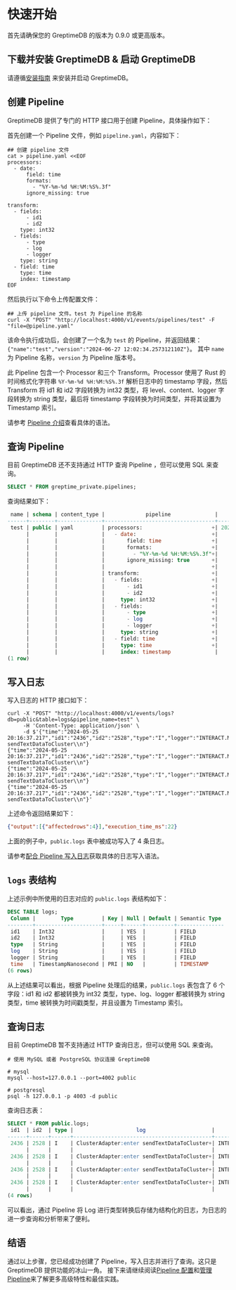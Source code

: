 # 快速开始

首先请确保您的 GreptimeDB 的版本为 0.9.0 或更高版本。

## 下载并安装 GreptimeDB & 启动 GreptimeDB

请遵循[安装指南](../../getting-started/overview.md) 来安装并启动 GreptimeDB。

## 创建 Pipeline

GreptimeDB 提供了专门的 HTTP 接口用于创建 Pipeline，具体操作如下：

首先创建一个 Pipeline 文件，例如 `pipeline.yaml`，内容如下：

```shell
## 创建 pipeline 文件
cat > pipeline.yaml <<EOF
processors:
  - date:
      field: time
      formats:
        - "%Y-%m-%d %H:%M:%S%.3f"
      ignore_missing: true

transform:
  - fields:
      - id1
      - id2
    type: int32
  - fields:
      - type
      - log
      - logger
    type: string
  - field: time
    type: time
    index: timestamp
EOF
```

然后执行以下命令上传配置文件：

```shell
## 上传 pipeline 文件。test 为 Pipeline 的名称
curl -X "POST" "http://localhost:4000/v1/events/pipelines/test" -F "file=@pipeline.yaml"
```

该命令执行成功后，会创建了一个名为 `test` 的 Pipeline，并返回结果：`{"name":"test","version":"2024-06-27 12:02:34.257312110Z"}`。
其中 `name` 为 Pipeline 名称，`version` 为 Pipeline 版本号。

此 Pipeline 包含一个 Processor 和三个 Transform。Processor 使用了 Rust 的时间格式化字符串 `%Y-%m-%d %H:%M:%S%.3f` 解析日志中的 timestamp 字段，然后 Transform 将 id1 和 id2 字段转换为 int32 类型，将 level、content、logger 字段转换为 string 类型，最后将 timestamp 字段转换为时间类型，并将其设置为 Timestamp 索引。

请参考 [Pipeline 介绍](log-pipeline.md)查看具体的语法。



## 查询 Pipeline

目前 GreptimeDB 还不支持通过 HTTP 查询 Pipeline ，但可以使用 SQL 来查询。

```sql
SELECT * FROM greptime_private.pipelines;
```

查询结果如下：

```sql
 name | schema | content_type |             pipeline              |         created_at
------+--------+--------------+-----------------------------------+----------------------------
 test | public | yaml         | processors:                      +| 2024-06-27 12:02:34.257312
      |        |              |   - date:                        +|
      |        |              |       field: time                +|
      |        |              |       formats:                   +|
      |        |              |         - "%Y-%m-%d %H:%M:%S%.3f"+|
      |        |              |       ignore_missing: true       +|
      |        |              |                                  +|
      |        |              | transform:                       +|
      |        |              |   - fields:                      +|
      |        |              |       - id1                      +|
      |        |              |       - id2                      +|
      |        |              |     type: int32                  +|
      |        |              |   - fields:                      +|
      |        |              |       - type                     +|
      |        |              |       - log                      +|
      |        |              |       - logger                   +|
      |        |              |     type: string                 +|
      |        |              |   - field: time                  +|
      |        |              |     type: time                   +|
      |        |              |     index: timestamp              |
(1 row)
```

## 写入日志

写入日志的 HTTP 接口如下：

```shell
curl -X "POST" "http://localhost:4000/v1/events/logs?db=public&table=logs&pipeline_name=test" \
     -H 'Content-Type: application/json' \
     -d $'{"time":"2024-05-25 20:16:37.217","id1":"2436","id2":"2528","type":"I","logger":"INTERACT.MANAGER","log":"ClusterAdapter:enter sendTextDataToCluster\\n"}
{"time":"2024-05-25 20:16:37.217","id1":"2436","id2":"2528","type":"I","logger":"INTERACT.MANAGER","log":"ClusterAdapter:enter sendTextDataToCluster\\n"}
{"time":"2024-05-25 20:16:37.217","id1":"2436","id2":"2528","type":"I","logger":"INTERACT.MANAGER","log":"ClusterAdapter:enter sendTextDataToCluster\\n"}
{"time":"2024-05-25 20:16:37.217","id1":"2436","id2":"2528","type":"I","logger":"INTERACT.MANAGER","log":"ClusterAdapter:enter sendTextDataToCluster\\n"}'
```
上述命令返回结果如下：

```json
{"output":[{"affectedrows":4}],"execution_time_ms":22}
```

上面的例子中，`public.logs` 表中被成功写入了 4 条日志。

请参考[配合 Pipeline 写入日志](write-log.md)获取具体的日志写入语法。

## `logs` 表结构

上述示例中所使用的日志对应的 `public.logs` 表结构如下：

```sql
DESC TABLE logs;
 Column |        Type         | Key | Null | Default | Semantic Type
--------+---------------------+-----+------+---------+---------------
 id1    | Int32               |     | YES  |         | FIELD
 id2    | Int32               |     | YES  |         | FIELD
 type   | String              |     | YES  |         | FIELD
 log    | String              |     | YES  |         | FIELD
 logger | String              |     | YES  |         | FIELD
 time   | TimestampNanosecond | PRI | NO   |         | TIMESTAMP
(6 rows)
```

从上述结果可以看出，根据 Pipeline 处理后的结果，`public.logs` 表包含了 6 个字段：id1 和 id2 都被转换为 int32 类型，type、log、logger 都被转换为 string 类型，time 被转换为时间戳类型，并且设置为 Timestamp 索引。

## 查询日志

目前 GreptimeDB 暂不支持通过 HTTP 查询日志，但可以使用 SQL 来查询。

```shell
# 使用 MySQL 或者 PostgreSQL 协议连接 GreptimeDB

# mysql
mysql --host=127.0.0.1 --port=4002 public

# postgresql
psql -h 127.0.0.1 -p 4003 -d public
```

查询日志表：

```sql
SELECT * FROM public.logs;
 id1  | id2  | type |                    log                     |      logger      |            time
------+------+------+--------------------------------------------+------------------+----------------------------
 2436 | 2528 | I    | ClusterAdapter:enter sendTextDataToCluster+| INTERACT.MANAGER | 2024-05-25 20:16:37.217000
      |      |      |                                            |                  |
 2436 | 2528 | I    | ClusterAdapter:enter sendTextDataToCluster+| INTERACT.MANAGER | 2024-05-25 20:16:37.217000
      |      |      |                                            |                  |
 2436 | 2528 | I    | ClusterAdapter:enter sendTextDataToCluster+| INTERACT.MANAGER | 2024-05-25 20:16:37.217000
      |      |      |                                            |                  |
 2436 | 2528 | I    | ClusterAdapter:enter sendTextDataToCluster+| INTERACT.MANAGER | 2024-05-25 20:16:37.217000
      |      |      |                                            |                  |
(4 rows)
```

可以看出，通过 Pipeline 将 Log 进行类型转换后存储为结构化的日志，为日志的进一步查询和分析带来了便利。

## 结语

通过以上步骤，您已经成功创建了 Pipeline，写入日志并进行了查询。这只是 GreptimeDB 提供功能的冰山一角。
接下来请继续阅读[Pipeline 配置](log-pipeline.md)和[管理 Pipeline](manage-pipeline.md)来了解更多高级特性和最佳实践。